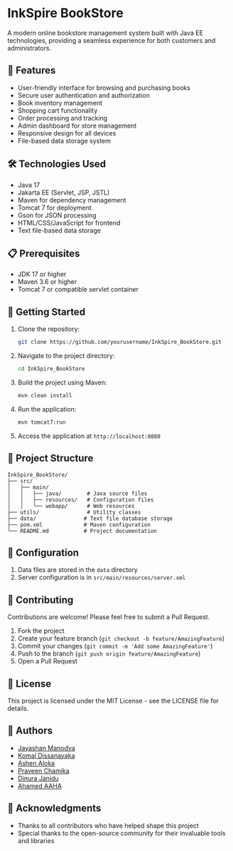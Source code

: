 # InkSpire BookStore

A modern online bookstore management system built with Java EE technologies, providing a seamless experience for both customers and administrators.

## 🚀 Features

- User-friendly interface for browsing and purchasing books
- Secure user authentication and authorization
- Book inventory management
- Shopping cart functionality
- Order processing and tracking
- Admin dashboard for store management
- Responsive design for all devices
- File-based data storage system

## 🛠️ Technologies Used

- Java 17
- Jakarta EE (Servlet, JSP, JSTL)
- Maven for dependency management
- Tomcat 7 for deployment
- Gson for JSON processing
- HTML/CSS/JavaScript for frontend
- Text file-based data storage

## 📋 Prerequisites

- JDK 17 or higher
- Maven 3.6 or higher
- Tomcat 7 or compatible servlet container

## 🚀 Getting Started

1. Clone the repository:
   ```bash
   git clone https://github.com/yourusername/InkSpire_BookStore.git
   ```

2. Navigate to the project directory:
   ```bash
   cd InkSpire_BookStore
   ```

3. Build the project using Maven:
   ```bash
   mvn clean install
   ```

4. Run the application:
   ```bash
   mvn tomcat7:run
   ```

5. Access the application at `http://localhost:8080`

## 📁 Project Structure

```
InkSpire_BookStore/
├── src/
│   ├── main/
│   │   ├── java/        # Java source files
│   │   ├── resources/   # Configuration files
│   │   └── webapp/      # Web resources
├── utils/               # Utility classes
├── data/               # Text file database storage
├── pom.xml             # Maven configuration
└── README.md           # Project documentation
```

## 🔧 Configuration

1. Data files are stored in the `data` directory
2. Server configuration is in `src/main/resources/server.xml`

## 🤝 Contributing

Contributions are welcome! Please feel free to submit a Pull Request.

1. Fork the project
2. Create your feature branch (`git checkout -b feature/AmazingFeature`)
3. Commit your changes (`git commit -m 'Add some AmazingFeature'`)
4. Push to the branch (`git push origin feature/AmazingFeature`)
5. Open a Pull Request

## 📝 License

This project is licensed under the MIT License - see the LICENSE file for details.

## 👥 Authors

- <a href ="https://github.com/JayashanManodya">Jayashan Manodya<a>
- <a href ="https://github.com/Komal-Disanayaka">Komal Dissanayaka<a>
- <a href ="https://github.com/AshenAloka">Ashen Aloka<a>
- <a href ="https://github.com/praveenchamika">Praveen Chamika<a>
- <a href ="https://github.com/Dinura2004">Dinura Janidu<a>
- <a href ="https://github.com/AhamedAAHA">Ahamed AAHA<a>


## 🙏 Acknowledgments

- Thanks to all contributors who have helped shape this project
- Special thanks to the open-source community for their invaluable tools and libraries 
